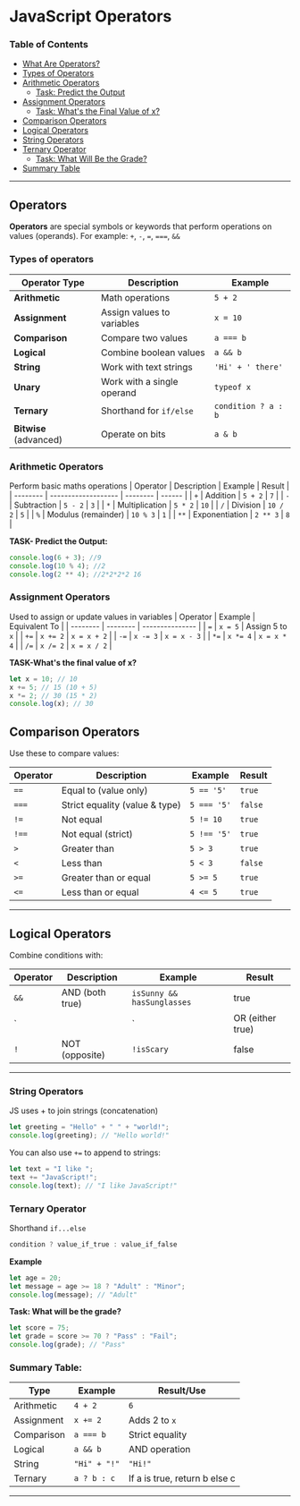 # JavaScript Operators

### Table of Contents
- [What Are Operators?](#operators)
- [Types of Operators](#types-of-operators)
- [Arithmetic Operators](#arithmetic-operators)
  - [Task: Predict the Output](#task--predict-the-output)
- [Assignment Operators](#assignment-operators)
  - [Task: What's the Final Value of x?](#task-whats-the-final-value-of-x)
- [Comparison Operators](#comparison-operators)
- [Logical Operators](#logical-operators)
- [String Operators](#string-operators)
- [Ternary Operator](#ternary-operator)
  - [Task: What Will Be the Grade?](#task-what-will-be-the-grade)
- [Summary Table](#summary-table)

---

## Operators
**Operators** are special symbols or keywords that perform operations on values (operands).
For example: `+`, `-`, `=`, `===`, `&&`

### Types of operators 
| Operator Type          | Description                | Example             |
| ---------------------- | -------------------------- | ------------------- |
| **Arithmetic**         | Math operations            | `5 + 2`             |
| **Assignment**         | Assign values to variables | `x = 10`            |
| **Comparison**         | Compare two values         | `a === b`           |
| **Logical**            | Combine boolean values     | `a && b`            |
| **String**             | Work with text strings     | `'Hi' + ' there'`   |
| **Unary**              | Work with a single operand | `typeof x`          |
| **Ternary**            | Shorthand for `if/else`    | `condition ? a : b` |
| **Bitwise** (advanced) | Operate on bits            | `a & b`             |

### Arithmetic Operators
Perform basic maths operations
| Operator | Description         | Example  | Result |
| -------- | ------------------- | -------- | ------ |
| `+`      | Addition            | `5 + 2`  | `7`    |
| `-`      | Subtraction         | `5 - 2`  | `3`    |
| `*`      | Multiplication      | `5 * 2`  | `10`   |
| `/`      | Division            | `10 / 2` | `5`    |
| `%`      | Modulus (remainder) | `10 % 3` | `1`    |
| `**`     | Exponentiation      | `2 ** 3` | `8`    |

**TASK- Predict the Output:**
```js
console.log(6 + 3); //9
console.log(10 % 4); //2
console.log(2 ** 4); //2*2*2*2 16
```

### Assignment Operators
Used to assign or update values in variables
| Operator | Example  | Equivalent To   |
| -------- | -------- | --------------- |
| `=`      | `x = 5`  | Assign 5 to `x` |
| `+=`     | `x += 2` | `x = x + 2`     |
| `-=`     | `x -= 3` | `x = x - 3`     |
| `*=`     | `x *= 4` | `x = x * 4`     |
| `/=`     | `x /= 2` | `x = x / 2`     |

**TASK-What's the final value of x?**
```js
let x = 10; // 10 
x += 5; // 15 (10 + 5)
x *= 2; // 30 (15 * 2)
console.log(x); // 30
```

## Comparison Operators

Use these to compare values:

| Operator | Description                    | Example        | Result   |
|----------|--------------------------------|----------------|----------|
| `==`     | Equal to (value only)          | `5 == '5'`     | `true`   |
| `===`    | Strict equality (value & type) | `5 === '5'`    | `false`  |
| `!=`     | Not equal                      | `5 != 10`      | `true`   |
| `!==`    | Not equal (strict)             | `5 !== '5'`    | `true`   |
| `>`      | Greater than                   | `5 > 3`        | `true`   |
| `<`      | Less than                      | `5 < 3`        | `false`  |
| `>=`     | Greater than or equal          | `5 >= 5`       | `true`   |
| `<=`     | Less than or equal             | `4 <= 5`       | `true`   |

---

## Logical Operators

Combine conditions with:

| Operator | Description         | Example                       | Result |
|----------|---------------------|-------------------------------|--------|
| `&&`     | AND (both true)     | `isSunny && hasSunglasses`    | true   |
| `||`     | OR (either true)    | `choice === "books" || "Books"`| true   |
| `!`      | NOT (opposite)      | `!isScary`                    | false  |

---


### String Operators
JS uses + to join strings (concatenation)
```js
let greeting = "Hello" + " " + "world!";
console.log(greeting); // "Hello world!"
```
You can also use `+=` to append to strings:
```js
let text = "I like ";
text += "JavaScript!";
console.log(text); // "I like JavaScript!"
```

### Ternary Operator
Shorthand `if...else`
```js
condition ? value_if_true : value_if_false
```
**Example**
```js
let age = 20;
let message = age >= 18 ? "Adult" : "Minor";
console.log(message); // "Adult"
```

**Task: What will be the grade?**
```js
let score = 75;
let grade = score >= 70 ? "Pass" : "Fail";
console.log(grade); // "Pass"
```

### Summary Table:
| Type       | Example      | Result/Use                    |
| ---------- | ------------ | ----------------------------- |
| Arithmetic | `4 + 2`      | `6`                           |
| Assignment | `x += 2`     | Adds 2 to `x`                 |
| Comparison | `a === b`    | Strict equality               |
| Logical    | `a && b`     | AND operation                 |
| String     | `"Hi" + "!"` | `"Hi!"`                       |
| Ternary    | `a ? b : c`  | If a is true, return b else c |

---